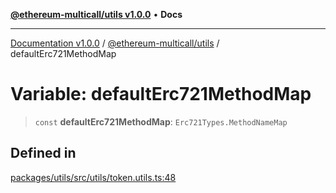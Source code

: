[**@ethereum-multicall/utils v1.0.0**](../README.md) • **Docs**

***

[Documentation v1.0.0](../../../packages.md) / [@ethereum-multicall/utils](../README.md) / defaultErc721MethodMap

# Variable: defaultErc721MethodMap

> `const` **defaultErc721MethodMap**: `Erc721Types.MethodNameMap`

## Defined in

[packages/utils/src/utils/token.utils.ts:48](https://github.com/niZmosis/ethereum-multicall/blob/2a2d077a99c23b464a4e40dd6375d06ce98594bd/packages/utils/src/utils/token.utils.ts#L48)
